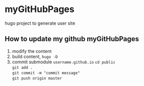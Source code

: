# myGitHubPages
hugo project to generate user site

## How to update my github myGitHubPages
1. modify the content
2. build content, `hugo -D`
3. commit submodule `username.github.io`
`cd public`  
`git add .`  
`git commit -m "commit message"`  
`git push origin master`  
